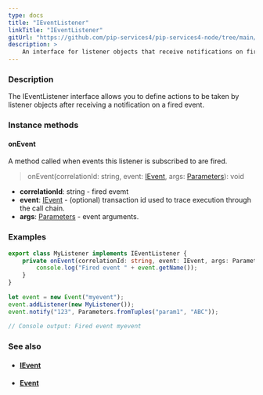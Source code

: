 ```yaml
---
type: docs
title: "IEventListener"
linkTitle: "IEventListener"
gitUrl: "https://github.com/pip-services4/pip-services4-node/tree/main/pip-services4-rpc-node"
description: > 
    An interface for listener objects that receive notifications on fired events.
---
```


### Description

The IEventListener interface allows you to define actions to be taken by listener objects after receiving a notification on a fired event.

### Instance methods

#### onEvent
A method called when events this listener is subscribed to are fired.

> onEvent(correlationId: string, event: [IEvent](../ievent), args: [Parameters](../../run/parameters)): void

- **correlationId**: string - fired evemt
- **event**: [IEvent](../ievent) - (optional) transaction id used to trace execution through the call chain.
- **args**: [Parameters](../../run/parameters) - event arguments.

### Examples

```typescript
export class MyListener implements IEventListener {
    private onEvent(correlationId: string, event: IEvent, args: Parameters): void {
        console.log("Fired event " + event.getName());
    }
}
     
let event = new Event("myevent");
event.addListener(new MyListener());
event.notify("123", Parameters.fromTuples("param1", "ABC"));
   
// Console output: Fired event myevent

```

### See also
- #### [IEvent](../ievent)
- #### [Event](../event)
